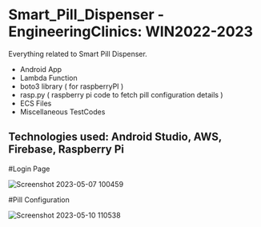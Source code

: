 # Smart_Pill_Dispenser - EngineeringClinics: WIN2022-2023
Everything related to Smart Pill Dispenser.


+ Android App
+ Lambda Function 
+ boto3 library ( for raspberryPI )
+ rasp.py ( raspberry pi code to fetch pill configuration details )
+ ECS Files
+ Miscellaneous TestCodes


Technologies used: Android Studio, AWS, Firebase, Raspberry Pi
----------------------------------------------------------------
#Login Page

![Screenshot 2023-05-07 100459](https://github.com/diabloexodia/Smart_Pill_Dispenser_EnginneringClinics-WIN-2022-2023-/assets/85845393/2912ddcb-c23d-4998-8688-c91cf8cab38b)

#Pill Configuration

![Screenshot 2023-05-10 110538](https://github.com/diabloexodia/Smart_Pill_Dispenser_EnginneringClinics-WIN-2022-2023-/assets/85845393/fcd9f088-a79d-4291-931e-3fa51979e1b2)

